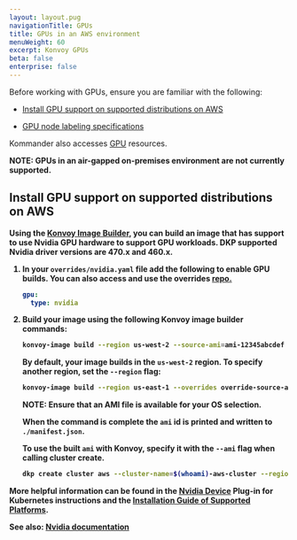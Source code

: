 ```yaml
---
layout: layout.pug
navigationTitle: GPUs
title: GPUs in an AWS environment
menuWeight: 60
excerpt: Konvoy GPUs
beta: false
enterprise: false
---
```


<!-- markdownlint-disable MD004 MD007 MD025 MD030 -->

Before working with GPUs, ensure you are familiar with the following:

- [Install GPU support on supported distributions on AWS](#install-gpu-support-on-supported-distributions-on-aws)

- [GPU node labeling specifications](./gpu-node-labels)

Kommander also accesses [GPU](/dkp/kommander/2.1/gpu/) resources.

<p class="message--note"><strong>NOTE: GPUs in an air-gapped on-premises environment are not currently supported.</p>

## Install GPU support on supported distributions on AWS

Using the [Konvoy Image Builder](../../../image-builder), you can build an image that has support to use Nvidia GPU hardware to support GPU workloads. DKP supported Nvidia driver versions are 470.x and 460.x.

1. In your `overrides/nvidia.yaml` file add the following to enable GPU builds. You can also access and use the overrides [repo.](https://github.com/mesosphere/konvoy-image-builder/tree/main/overrides)

    ```yaml
    gpu:
      type: nvidia
    ```

1. Build your image using the following Konvoy image builder commands:

    ```bash
    konvoy-image build --region us-west-2 --source-ami=ami-12345abcdef images/ami/centos-7.yaml --overrides overrides/nvidia.yaml
    ```

    By default, your image builds in the `us-west-2` region. To specify another region, set the `--region` flag:

    ```bash
    konvoy-image build --region us-east-1 --overrides override-source-ami.yaml images/ami/<Your OS>.yaml
    ```

    <p class="message--note"><strong>NOTE: </strong>Ensure that an AMI file is available for your OS selection.</p>

    When the command is complete the `ami` id is printed and written to `./manifest.json`.

    To use the built `ami` with Konvoy, specify it with the `--ami` flag when calling cluster create.

    ```bash
    dkp create cluster aws --cluster-name=$(whoami)-aws-cluster --region us-west-2 --ami <ami>
    ```

More helpful information can be found in the [Nvidia Device](https://github.com/NVIDIA/k8s-device-plugin/blob/master/README.md) Plug-in for Kubernetes instructions and the [Installation Guide of Supported Platforms](https://docs.nvidia.com/datacenter/cloud-native/container-toolkit/install-guide.html).

See also: [Nvidia documentation](https://nvidia.custhelp.com/app/answers/detail/a_id/131/kw/driver%20installation%20docs/related/1)

